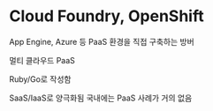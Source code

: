# Cloud Foundry, OpenShift

App Engine, Azure 등 PaaS 환경을 직접 구축하는 방버

멀티 클라우드 PaaS

Ruby/Go로 작성함

SaaS/IaaS로 양극화됨
국내에는 PaaS 사례가 거의 없음


